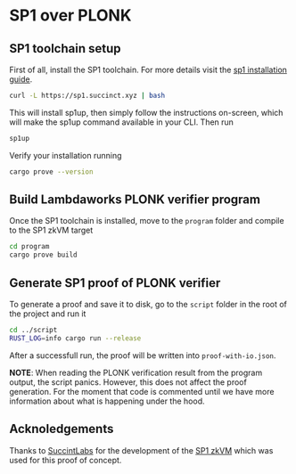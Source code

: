 # SP1 over PLONK

## SP1 toolchain setup

First of all, install the SP1 toolchain. For more details visit the [sp1 installation guide](https://succinctlabs.github.io/sp1/getting-started/install.html).

```bash
curl -L https://sp1.succinct.xyz | bash
```
This will install sp1up, then simply follow the instructions on-screen, which will make the sp1up command available in your CLI. Then run

```bash
sp1up
```

Verify your installation running

```bash
cargo prove --version
```


## Build Lambdaworks PLONK verifier program

Once the SP1 toolchain is installed, move to the `program` folder and compile to the SP1 zkVM target

```bash
cd program
cargo prove build
```

## Generate SP1 proof of PLONK verifier

To generate a proof and save it to disk, go to the `script` folder in the root of the project
and run it

```bash
cd ../script
RUST_LOG=info cargo run --release
```

After a successfull run, the proof will be written into `proof-with-io.json`.

**NOTE**: When reading the PLONK verification result from the program output, the script panics. However, this does not affect the proof generation. For the moment that code is commented until we have more information about what is happening under the hood.

## Acknoledgements

Thanks to [SuccintLabs](https://succinct.xyz/) for the development of the [SP1 zkVM](https://github.com/succinctlabs/sp1) which was used for this proof of concept.
